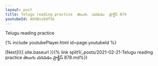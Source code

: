 ```yaml
---
layout: post
title: Telugu reading practice  తెలుగు  చదవడం  ప్రాక్టీస్ 879
youtubeId: AhhBssbUfSk
---
```

 
 
Telugu reading practice
 
 
 
 
 


{% include youtubePlayer.html id=page.youtubeId %}
 
[Next]({{ site.baseurl }}{% link  split1/_posts/2021-02-21-Telugu reading practice  తెలుగు  చదవడం  ప్రాక్టీస్ 878.md%})
 
